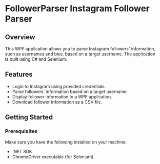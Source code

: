 # FollowerParser Instagram Follower Parser

## Overview

This WPF application allows you to parse Instagram followers' information, such as usernames and bios, based on a target username. The application is built using C# and Selenium.

## Features

- Login to Instagram using provided credentials.
- Parse followers' information based on a target username.
- Display follower information in a WPF application.
- Download follower information as a CSV file.

## Getting Started

### Prerequisites

Make sure you have the following installed on your machine:

- .NET SDK
- ChromeDriver executable (for Selenium)
